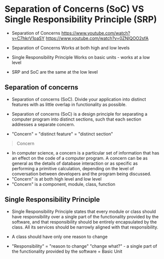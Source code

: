 # Separation of Concerns (SoC) VS Single Responsibility Principle (SRP)

- Separation of Concerns
https://www.youtube.com/watch?v=C7hkrV1oaSY
https://www.youtube.com/watch?v=0ZNIQOO2sfA

- Separation of Concerns
Works at both high and low levels

- Single Responsibility Principle
Works on basic units - works at a low level

- SRP and SoC are the same at the low level

## Separation of concerns

- Separation of concerns (SoC). Divide your application into distinct features with as little overlap in functionality as possible.

- Separation of concerns (SoC) is a design principle for separating a computer program into distinct sections, such that each section addresses a separate concern.

- "Concern" = "distinct feature" = "distinct section"

> Concern

- In computer science, a concern is a particular set of information that has an effect on the code of a computer program. A concern can be as general as the details of database interaction or as specific as performing a primitive calculation, depending on the level of conversation between developers and the program being discussed.
- "Concern" is at both high level and low level
- "Concern" is a component, module, class, function

## Single Responsibility Principle

- Single Responsibility Principle states that every module or class should have responsibility over a single part of the functionality provided by the software, and that responsibility should be entirely encapsulated by the class. All its services should be narrowly aligned with that responsibility.

- A class should have only one reason to change

- "Responsibility" = "reason to change"
"change what?" - a single part of the functionality provided by the software = Basic Unit

